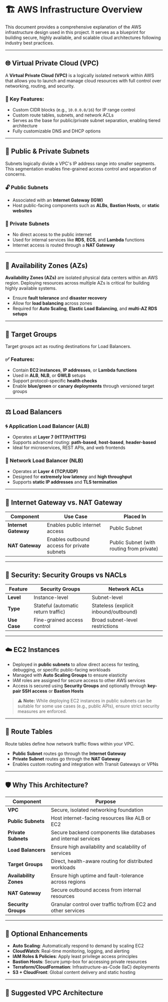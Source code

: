 # 🏗️ AWS Infrastructure Overview

This document provides a comprehensive explanation of the AWS infrastructure design used in this project. It serves as a blueprint for building secure, highly available, and scalable cloud architectures following industry best practices.

---

## 🌐 Virtual Private Cloud (VPC)

A **Virtual Private Cloud (VPC)** is a logically isolated network within AWS that allows you to launch and manage cloud resources with full control over networking, routing, and security.

### 🔑 Key Features:
- Custom CIDR blocks (e.g., `10.0.0.0/16`) for IP range control
- Custom route tables, subnets, and network ACLs
- Serves as the base for public/private subnet separation, enabling tiered architecture
- Fully customizable DNS and DHCP options

---

## 🧭 Public & Private Subnets

Subnets logically divide a VPC's IP address range into smaller segments. This segmentation enables fine-grained access control and separation of concerns.

### 🔓 Public Subnets
- Associated with an **Internet Gateway (IGW)**
- Host public-facing components such as **ALBs**, **Bastion Hosts**, or **static websites**

### 🔐 Private Subnets
- No direct access to the public internet
- Used for internal services like **RDS**, **ECS**, and **Lambda** functions
- Internet access is routed through a **NAT Gateway**

---

## 📍 Availability Zones (AZs)

**Availability Zones (AZs)** are isolated physical data centers within an AWS region. Deploying resources across multiple AZs is critical for building highly available systems.

- Ensure **fault tolerance** and **disaster recovery**
- Allow for **load balancing** across zones
- Required for **Auto Scaling**, **Elastic Load Balancing**, and **multi-AZ RDS setups**

---

## 🎯 Target Groups

Target groups act as routing destinations for Load Balancers.

### ✅ Features:
- Contain **EC2 instances**, **IP addresses**, or **Lambda functions**
- Used in **ALB**, **NLB**, or **GWLB** setups
- Support protocol-specific **health checks**
- Enable **blue/green** or **canary deployments** through versioned target groups

---

## ⚖️ Load Balancers

### 🌀 Application Load Balancer (ALB)
- Operates at **Layer 7 (HTTP/HTTPS)**
- Supports advanced routing: **path-based**, **host-based**, **header-based**
- Ideal for microservices, REST APIs, and web frontends

### 🧷 Network Load Balancer (NLB)
- Operates at **Layer 4 (TCP/UDP)**
- Designed for **extremely low latency** and **high throughput**
- Supports **static IP addresses** and **TLS termination**

---

## 🚪 Internet Gateway vs. NAT Gateway

| Component           | Use Case                                        | Placed In                                |
|--------------------|--------------------------------------------------|-------------------------------------------|
| **Internet Gateway** | Enables public internet access                  | Public Subnet                             |
| **NAT Gateway**       | Enables outbound access for private subnets    | Public Subnet (with routing from private) |

---

## 🔐 Security: Security Groups vs NACLs

| Feature           | Security Groups                        | Network ACLs                              |
|------------------|-----------------------------------------|-------------------------------------------|
| **Level**        | Instance-level                         | Subnet-level                              |
| **Type**         | Stateful (automatic return traffic)     | Stateless (explicit inbound/outbound)     |
| **Use Case**     | Fine-grained access control            | Broad subnet-level restrictions           |

---

## ☁️ EC2 Instances

- Deployed in **public subnets** to allow direct access for testing, debugging, or specific public-facing workloads
- Managed with **Auto Scaling Groups** to ensure elasticity
- IAM roles are assigned for secure access to other AWS services
- Access is secured using **Security Groups** and optionally through **key-pair SSH access** or **Bastion Hosts**

> ⚠️ **Note:** While deploying EC2 instances in public subnets can be suitable for some use cases (e.g., public APIs), ensure strict security measures are enforced.

---

## 📡 Route Tables

Route tables define how network traffic flows within your VPC.

- **Public Subnet** routes go through the **Internet Gateway**
- **Private Subnet** routes go through the **NAT Gateway**
- Enables custom routing and integration with Transit Gateways or VPNs

---

## 🛡️ Why This Architecture?

| Component           | Purpose                                                  |
|--------------------|-----------------------------------------------------------|
| **VPC**            | Secure, isolated networking foundation                    |
| **Public Subnets** | Host internet-facing resources like ALB or EC2            |
| **Private Subnets**| Secure backend components like databases and internal services |
| **Load Balancers** | Ensure high availability and scalability of services      |
| **Target Groups**  | Direct, health-aware routing for distributed workloads    |
| **Availability Zones** | Ensure high uptime and fault-tolerance across regions |
| **NAT Gateway**    | Secure outbound access from internal resources            |
| **Security Groups**| Granular control over traffic to/from EC2 and other services |

---

## 🔧 Optional Enhancements

- **Auto Scaling**: Automatically respond to demand by scaling EC2
- **CloudWatch**: Real-time monitoring, logging, and alerting
- **IAM Roles & Policies**: Apply least privilege access principles
- **Bastion Hosts**: Secure jump-box for accessing private resources
- **Terraform/CloudFormation**: Infrastructure-as-Code (IaC) deployments
- **S3 + CloudFront**: Global content delivery and static hosting

---

## 📁 Suggested VPC Architecture

